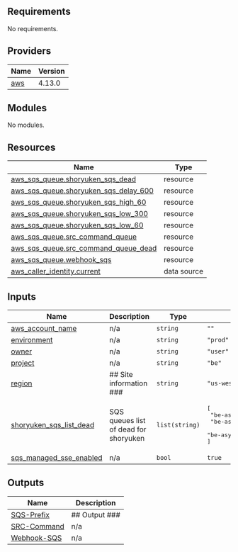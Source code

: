 <!-- BEGIN_TF_DOCS -->
## Requirements

No requirements.

## Providers

| Name | Version |
|------|---------|
| <a name="provider_aws"></a> [aws](#provider\_aws) | 4.13.0 |

## Modules

No modules.

## Resources

| Name | Type |
|------|------|
| [aws_sqs_queue.shoryuken_sqs_dead](https://registry.terraform.io/providers/hashicorp/aws/latest/docs/resources/sqs_queue) | resource |
| [aws_sqs_queue.shoryuken_sqs_delay_600](https://registry.terraform.io/providers/hashicorp/aws/latest/docs/resources/sqs_queue) | resource |
| [aws_sqs_queue.shoryuken_sqs_high_60](https://registry.terraform.io/providers/hashicorp/aws/latest/docs/resources/sqs_queue) | resource |
| [aws_sqs_queue.shoryuken_sqs_low_300](https://registry.terraform.io/providers/hashicorp/aws/latest/docs/resources/sqs_queue) | resource |
| [aws_sqs_queue.shoryuken_sqs_low_60](https://registry.terraform.io/providers/hashicorp/aws/latest/docs/resources/sqs_queue) | resource |
| [aws_sqs_queue.src_command_queue](https://registry.terraform.io/providers/hashicorp/aws/latest/docs/resources/sqs_queue) | resource |
| [aws_sqs_queue.src_command_queue_dead](https://registry.terraform.io/providers/hashicorp/aws/latest/docs/resources/sqs_queue) | resource |
| [aws_sqs_queue.webhook_sqs](https://registry.terraform.io/providers/hashicorp/aws/latest/docs/resources/sqs_queue) | resource |
| [aws_caller_identity.current](https://registry.terraform.io/providers/hashicorp/aws/latest/docs/data-sources/caller_identity) | data source |

## Inputs

| Name | Description | Type | Default | Required |
|------|-------------|------|---------|:--------:|
| <a name="input_aws_account_name"></a> [aws\_account\_name](#input\_aws\_account\_name) | n/a | `string` | `""` | no |
| <a name="input_environment"></a> [environment](#input\_environment) | n/a | `string` | `"prod"` | no |
| <a name="input_owner"></a> [owner](#input\_owner) | n/a | `string` | `"user"` | no |
| <a name="input_project"></a> [project](#input\_project) | n/a | `string` | `"be"` | no |
| <a name="input_region"></a> [region](#input\_region) | ## Site information ### | `string` | `"us-west-2"` | no |
| <a name="input_shoryuken_sqs_list_dead"></a> [shoryuken\_sqs\_list\_dead](#input\_shoryuken\_sqs\_list\_dead) | SQS queues list of dead for shoryuken | `list(string)` | <pre>[<br>  "be-async-dead-high",<br>  "be-async-dead-low",<br>  "be-async-dead-delay"<br>]</pre> | no |
| <a name="input_sqs_managed_sse_enabled"></a> [sqs\_managed\_sse\_enabled](#input\_sqs\_managed\_sse\_enabled) | n/a | `bool` | `true` | no |

## Outputs

| Name | Description |
|------|-------------|
| <a name="output_SQS-Prefix"></a> [SQS-Prefix](#output\_SQS-Prefix) | ## Output ### |
| <a name="output_SRC-Command"></a> [SRC-Command](#output\_SRC-Command) | n/a |
| <a name="output_Webhook-SQS"></a> [Webhook-SQS](#output\_Webhook-SQS) | n/a |
<!-- END_TF_DOCS -->